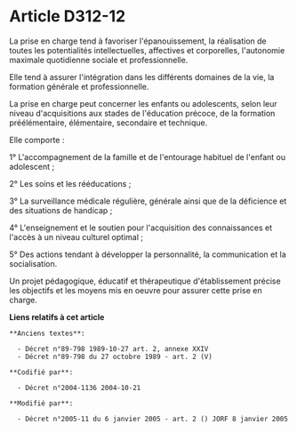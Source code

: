 # Article D312-12

La prise en charge tend à favoriser l'épanouissement, la réalisation de toutes les potentialités intellectuelles, affectives
et corporelles, l'autonomie maximale quotidienne sociale et professionnelle.

Elle tend à assurer l'intégration dans les différents domaines de la vie, la formation générale et professionnelle.

La prise en charge peut concerner les enfants ou adolescents, selon leur niveau d'acquisitions aux stades de l'éducation
précoce, de la formation préélémentaire, élémentaire, secondaire et technique.

Elle comporte :

1° L'accompagnement de la famille et de l'entourage habituel de l'enfant ou adolescent ;

2° Les soins et les rééducations ;

3° La surveillance médicale régulière, générale ainsi que de la déficience et des situations de handicap ;

4° L'enseignement et le soutien pour l'acquisition des connaissances et l'accès à un niveau culturel optimal ;

5° Des actions tendant à développer la personnalité, la communication et la socialisation.

Un projet pédagogique, éducatif et thérapeutique d'établissement précise les objectifs et les moyens mis en oeuvre pour
assurer cette prise en charge.

**Liens relatifs à cet article**

	**Anciens textes**:

	  - Décret n°89-798 1989-10-27 art. 2, annexe XXIV
	  - Décret n°89-798 du 27 octobre 1989 - art. 2 (V)

	**Codifié par**:

	  - Décret n°2004-1136 2004-10-21

	**Modifié par**:

	  - Décret n°2005-11 du 6 janvier 2005 - art. 2 () JORF 8 janvier 2005
